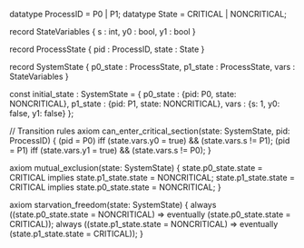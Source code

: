 datatype ProcessID = P0 | P1;
datatype State = CRITICAL | NONCRITICAL;

record StateVariables {
    s : int,
    y0 : bool,
    y1 : bool 
}

record ProcessState {
    pid : ProcessID,
    state : State
}

record SystemState {
    p0_state : ProcessState,
    p1_state : ProcessState,
    vars : StateVariables
}

const initial_state : SystemState = {
    p0_state : {pid: P0, state: NONCRITICAL},
    p1_state : {pid: P1, state: NONCRITICAL},
    vars : {s: 1, y0: false, y1: false}
};

// Transition rules
axiom can_enter_critical_section(state: SystemState, pid: ProcessID) {
    (pid = P0) iff (state.vars.y0 = true) && (state.vars.s != P1);
    (pid = P1) iff (state.vars.y1 = true) && (state.vars.s != P0);
}

axiom mutual_exclusion(state: SystemState) {
    state.p0_state.state = CRITICAL implies state.p1_state.state = NONCRITICAL;
    state.p1_state.state = CRITICAL implies state.p0_state.state = NONCRITICAL;
}

axiom starvation_freedom(state: SystemState) {
    always ((state.p0_state.state = NONCRITICAL) => eventually (state.p0_state.state = CRITICAL));
    always ((state.p1_state.state = NONCRITICAL) => eventually (state.p1_state.state = CRITICAL));
}
```